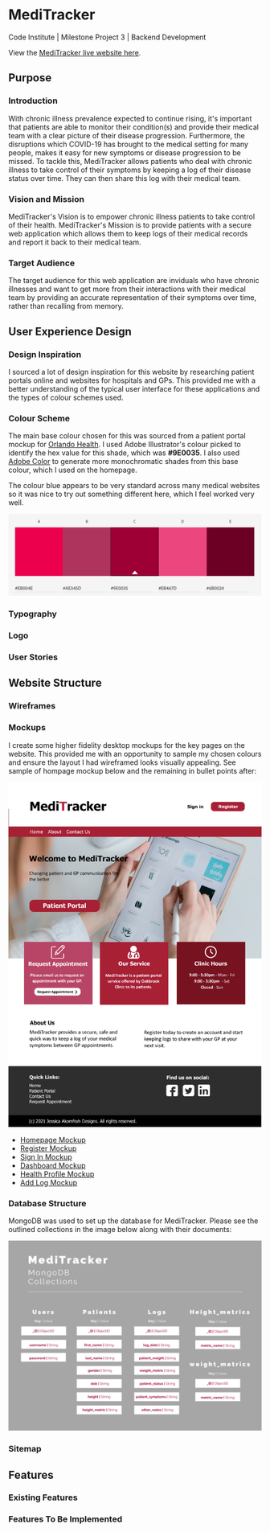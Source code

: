 # MediTracker

Code Institute | Milestone Project 3 | Backend Development

View the [MediTracker live website here]().

## Purpose

### Introduction
With chronic illness prevalence expected to continue rising, it's important that patients are able to monitor their condition(s) and provide their medical team with a clear picture of their disease progression. Furthermore, the disruptions which COVID-19 has brought to the medical setting for many people, makes it easy for new symptoms or disease progression to be missed. To tackle this, MediTracker allows patients who deal with chronic illness to take control of their symptoms by keeping a log of their disease status over time. They can then share this log with their medical team.

### Vision and Mission
MediTracker's Vision is to empower chronic illness patients to take control of their health. MediTracker's Mission is to provide patients with a secure web application which allows them to keep logs of their medical records and report it back to their medical team. 

### Target Audience
The target audience for this web application are inviduals who have chronic illnesses and want to get more from their interactions with their medical team by providing an accurate  representation of their symptoms over time, rather than recalling from memory. 

## User Experience Design

### Design Inspiration
I sourced a lot of design inspiration for this website by researching patient portals online and websites for hospitals and GPs. This provided me with a better understanding of the typical user interface for these applications and the types of colour schemes used.

### Colour Scheme
The main base colour chosen for this was sourced from a patient portal mockup for [Orlando Health](http://struongux.com/ohealth.html). I used Adobe Illustrator's colour picked to identify the hex value for this shade, which was **#9E0035**. I also used [Adobe Color](https://color.adobe.com/create/color-wheel) to generate more monochromatic shades from this base colour, which I used on the homepage. 

The colour blue appears to be very standard across many medical websites so it was nice to try out something different here, which I feel worked very well.

<img src="images/readme/adobe-color.png">

### Typography
### Logo
### User Stories

## Website Structure
### Wireframes
### Mockups
I create some higher fidelity desktop mockups for the key pages on the website. This provided me with an opportunity to sample my chosen colours and ensure the layout I had wireframed looks visually appealing. See sample of hompage mockup below and the remaining in bullet points after:

<img src="images/readme/homepage-mockup.png" width="600">

* [Homepage Mockup](images/readme/homepage-mockup.png)
* [Register Mockup](images/readme/register-mockup.png)
* [Sign In Mockup](images/readme/sign-in-mockup.png)
* [Dashboard Mockup](images/readme/dashboard-mockup.png)
* [Health Profile Mockup](images/readme/health-profile-mockup.png)
* [Add Log Mockup](images/readme/add-log-mockup.png)

### Database Structure

MongoDB was used to set up the database for MediTracker. Please see the outlined collections in the image below along with their documents:

<img src="images/readme/meditracker-database.png">


### Sitemap

## Features
### Existing Features
### Features To Be Implemented